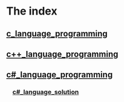 # The index

## [c_language_programming](c_language_programming/index.md)

## [c++_language_programming](c++_language_programming/index.md)

## [c#_language_programming](csharp_language_programming/index.md)

### &emsp;[c#_language_solution](csharp_language_programming.sln)
